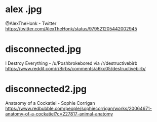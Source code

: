 # alex .jpg

@AlexTheHonk - Twitter
https://twitter.com/AlexTheHonk/status/979521205442002945

# disconnected.jpg

I Destroy Everything - /u/Poshbrokebored via /r/destructivebirb
https://www.reddit.com/r/Birbs/comments/a6kc05/destructivebirb/

# disconnected2.jpg

Anataomy of a Cockatiel - Sophie Corrigan
https://www.redbubble.com/people/sophiecorrigan/works/20064671-anatomy-of-a-cockatiel?c=227817-animal-anatomy

